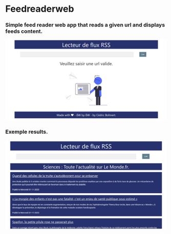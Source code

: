 # Feedreaderweb

### Simple feed reader web app that reads a given url and displays feeds content.


![Home of Feedreaderweb](home_feedreaderweb.png)


### Exemple results.

![Results of Feedreaderweb](results_feedreaderweb.png)